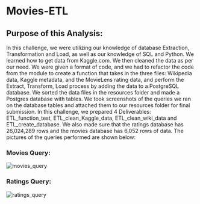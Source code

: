 # Movies-ETL
## Purpose of this Analysis:
In this challenge, we were utilizing our knowledge of database Extraction, Transformation and Load, as well as our knowledge of SQL and Python. We learned how to get data from Kaggle.com. We then cleaned the data as per our need. We were given a format of code, and we had to refactor the code from the module to create a function that takes in the three files: Wikipedia data, Kaggle metadata, and the MovieLens rating data, and perform the Extract, Transform, Load process by adding the data to a PostgreSQL database. We sorted the data files in the resources folder and made a Postgres database with tables. We took screenshots of the queries we ran on the database tables and attached them to our resources folder for final submission. In this challenge, we prepared 4 Deliverables: ETL_function_test, ETL_clean_Kaggle_data, ETL_clean_wiki_data and ETL_create_database. We also made sure that the ratings database has 26,024,289 rows and the movies database has 6,052 rows of data. The pictures of the queries performed are shown below:

### Movies Query:
![movies_query](https://github.com/nayanbarhate/Movies_ETL/blob/main/Resources/movies_query.png)

### Ratings Query:
![ratings_query](https://github.com/nayanbarhate/Movies_ETL/blob/main/Resources/ratings_query.png)
